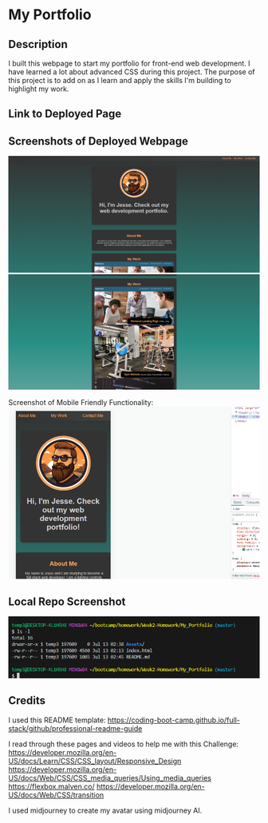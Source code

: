 # My Portfolio

## Description

I built this webpage to start my portfolio for front-end web development. I have learned a lot about advanced CSS during this project. The purpose of this project is to add on as I learn and apply the skills I'm building to highlight my work. 

## Link to Deployed Page



## Screenshots of Deployed Webpage

![Screenshot 1](/Assets/Screenshot_wepbage.png)
![Screenshot 2](/Assets/Screenshot_webpage2.png)

Screenshot of Mobile Friendly Functionality:
![Screenshot 2](Assets/Screenshot_Mobile.png)

## Local Repo Screenshot

![Here's a link to a screen shot showing the location of my code source.](/Assets/local_repo.png)

## Credits

I used this README template: 
https://coding-boot-camp.github.io/full-stack/github/professional-readme-guide

I read through these pages and videos to help me with this Challenge: 
https://developer.mozilla.org/en-US/docs/Learn/CSS/CSS_layout/Responsive_Design
https://developer.mozilla.org/en-US/docs/Web/CSS/CSS_media_queries/Using_media_queries
https://flexbox.malven.co/
https://developer.mozilla.org/en-US/docs/Web/CSS/transition

I used midjourney to create my avatar using midjourney AI. 
